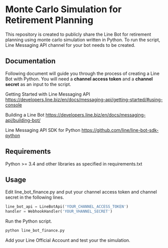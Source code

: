 # Monte Carlo Simulation for Retirement Planning
This repository is created to publicly share the Line Bot for retirement planning using monte carlo simulation written in Python. To run the script, Line Messaging API channel for your bot needs to be created.

## Documentation
Following document will guide you through the process of creating a Line Bot with Python. You will need a **channel access token** and a **channel secret** as an input to the script.

Getting Started with Line Messaging API
https://developers.line.biz/en/docs/messaging-api/getting-started/#using-console

Building a Line Bot
https://developers.line.biz/en/docs/messaging-api/building-bot/

Line Messaging API SDK for Python
https://github.com/line/line-bot-sdk-python
 

## Requirements
Python >= 3.4 and other libraries as specified in requirements.txt

## Usage 
Edit line_bot_finance.py and put your channel access token and channel secret in the following lines. 
```python
line_bot_api = LineBotApi('YOUR_CHANNEL_ACCESS_TOKEN')
handler = WebhookHandler('YOUR_VHANNEL_SECRET')
```
Run the Python script.
```cmd
python line_bot_finance.py
```
Add your Line Official Account and test your the simulation.
